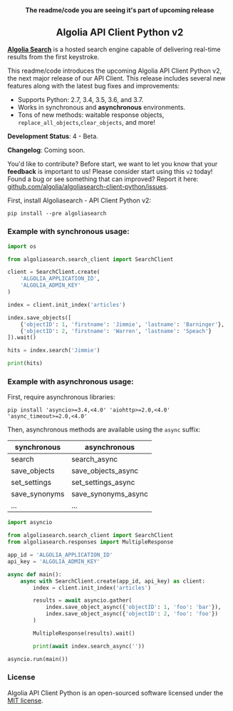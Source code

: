 <p align="center">
    <h4 align="center">The readme/code you are seeing it's part of upcoming release</h4>
    <h2 align="center">Algolia API Client Python v2</h2>
</p>

**[Algolia Search](https://www.algolia.com)** is a hosted search engine capable of delivering real-time results from the first keystroke.

This readme/code introduces the upcoming Algolia API Client Python v2, the next major release of our API Client. This release includes several new features along with the latest bug fixes and improvements:

- Supports Python: 2.7, 3.4, 3.5, 3.6, and 3.7.
- Works in synchronous and **asynchronous** environments.
- Tons of new methods: waitable response objects, `replace_all_objects`,`clear_objects`, and more!

**Development Status**: 4 - Beta.

**Changelog**: Coming soon.

You'd like to contribute? Before start, we want to let you know that your **feedback** is important to us! Please consider start using this `v2` today! Found a bug or see something that can improved? Report it here: [github.com/algolia/algoliasearch-client-python/issues](https://github.com/algolia/algoliasearch-client-python/issues).

First, install Algoliasearch - API Client Python v2:
```
pip install --pre algoliasearch
```

### Example with synchronous usage:

```py
import os

from algoliasearch.search_client import SearchClient

client = SearchClient.create(
    'ALGOLIA_APPLICATION_ID',
    'ALGOLIA_ADMIN_KEY'
)

index = client.init_index('articles')

index.save_objects([
    {'objectID': 1, 'firstname': 'Jimmie', 'lastname': 'Barninger'},
    {'objectID': 2, 'firstname': 'Warren', 'lastname': 'Speach'}
]).wait()

hits = index.search('Jimmie')

print(hits)
```

### Example with asynchronous usage:

First, require asynchronous libraries:

```
pip install 'asyncio>=3.4,<4.0' 'aiohttp>=2.0,<4.0' 'async_timeout>=2.0,<4.0'
```

Then, asynchronous methods are available using the `async` suffix:

| synchronous   | asynchronous          |
|-------------- |--------------------   |
| search        | search_async          |
| save_objects  | save_objects_async    |
| set_settings  | set_settings_async    |
| save_synonyms | save_synonyms_async   |
| ...           | ...                   |


```py
import asyncio

from algoliasearch.search_client import SearchClient
from algoliasearch.responses import MultipleResponse

app_id = 'ALGOLIA_APPLICATION_ID'
api_key = 'ALGOLIA_ADMIN_KEY'

async def main():
    async with SearchClient.create(app_id, api_key) as client:
        index = client.init_index('articles')

        results = await asyncio.gather(
            index.save_object_async({'objectID': 1, 'foo': 'bar'}),
            index.save_object_async({'objectID': 2, 'foo': 'foo'})
        )

        MultipleResponse(results).wait()

        print(await index.search_async(''))

asyncio.run(main())

```

### License

Algolia API Client Python is an open-sourced software licensed under the [MIT license](LICENSE).
